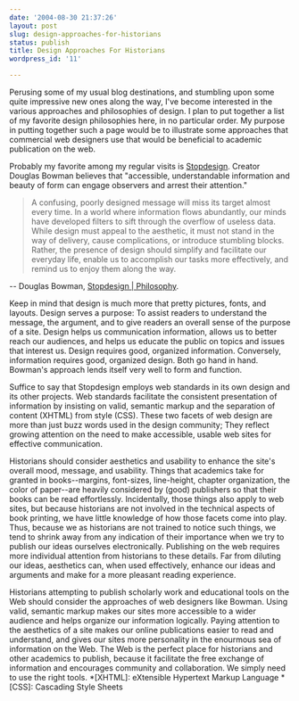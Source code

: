 ```yaml
---
date: '2004-08-30 21:37:26'
layout: post
slug: design-approaches-for-historians
status: publish
title: Design Approaches For Historians
wordpress_id: '11'

---
```


Perusing some of my usual blog destinations, and stumbling upon some quite impressive new ones along the way, I've become interested in the various approaches and philosophies of design. I plan to put together a list of my favorite design philosophies here, in no particular order. My purpose in putting together such a page would be to illustrate some approaches that commercial web designers use that would be beneficial to academic publication on the web.




Probably my favorite among my regular visits is [Stopdesign](http://www.stopdesign.com/about/philosophy/). Creator Douglas Bowman believes that "accessible, understandable information and beauty of form can engage observers and arrest their attention."


> A confusing, poorly designed message will miss its target almost every time. In a world where information flows abundantly, our minds have developed filters to sift through the overflow of useless data. While design must appeal to the aesthetic, it must not stand in the way of delivery, cause complications, or introduce stumbling blocks. Rather, the presence of design should simplify and facilitate our everyday life, enable us to accomplish our tasks more effectively, and remind us to enjoy them along the way.
> 
> 
-- Douglas Bowman, [Stopdesign | Philosophy](http://www.stopdesign.com/about/philosophy/).




Keep in mind that design is much more that pretty pictures, fonts, and layouts. Design serves a purpose: To assist readers to understand the message, the argument, and to give readers an overall sense of the purpose of a site. Design helps us communication information, allows us to better reach our audiences, and helps us educate the public on topics and issues that interest us. Design requires good, organized information. Conversely, information requires good, organized design. Both go hand in hand. Bowman's approach lends itself very well to form and function.




Suffice to say that Stopdesign employs web standards in its own design and its other projects. Web standards facilitate the consistent presentation of information by insisting on valid, semantic markup and the separation of content (XHTML) from style (CSS). These two facets of web design are more than just buzz words used in the design community; They reflect growing attention on the need to make accessible, usable web sites for effective communication.




Historians should consider aesthetics and usability to enhance the site's overall mood, message, and usability. Things that academics take for granted in books--margins, font-sizes, line-height, chapter organization, the color of paper--are heavily considered by (good) publishers so that their books can be read effortlessly. Incidentally, those things also apply to web sites, but because historians are not involved in the technical aspects of book printing, we have little knowledge of how those facets come into play. Thus, because we as historians are not trained to notice such things, we tend to shrink away from any indication of their importance when we try to publish our ideas ourselves electronically. Publishing on the web requires more individual attention from historians to these details. Far from diluting our ideas, aesthetics can, when used effectively, enhance our ideas and arguments and make for a more pleasant reading experience.




Historians attempting to publish scholarly work and educational tools on the Web should consider the approaches of web designers like Bowman. Using valid, semantic markup makes our sites more accessible to a wider audience and helps organize our information logically. Paying attention to the aesthetics of a site makes our online publications easier to read and understand, and gives our sites more personality in the enourmous sea of information on the Web. The Web is the perfect place for historians and other academics to publish, because it facilitate the free exchange of information and encourages community and collaboration. We simply need to use the right tools.
  *[XHTML]: eXtensible Hypertext Markup Language
  *[CSS]: Cascading Style Sheets
